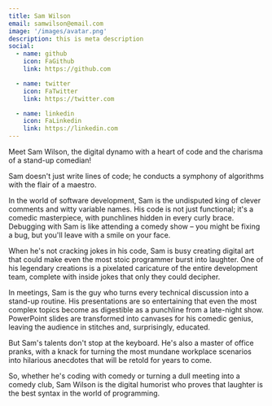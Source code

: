 ```yaml
---
title: Sam Wilson
email: samwilson@email.com
image: '/images/avatar.png'
description: this is meta description
social:
  - name: github
    icon: FaGithub
    link: https://github.com

  - name: twitter
    icon: FaTwitter
    link: https://twitter.com

  - name: linkedin
    icon: FaLinkedin
    link: https://linkedin.com
---
```


Meet Sam Wilson, the digital dynamo with a heart of code and the charisma of a stand-up comedian!

Sam doesn't just write lines of code; he conducts a symphony of algorithms with the flair of a maestro.

In the world of software development, Sam is the undisputed king of clever comments and witty variable names. His code is not just functional; it's a comedic masterpiece, with punchlines hidden in every curly brace. Debugging with Sam is like attending a comedy show – you might be fixing a bug, but you'll leave with a smile on your face.

When he's not cracking jokes in his code, Sam is busy creating digital art that could make even the most stoic programmer burst into laughter. One of his legendary creations is a pixelated caricature of the entire development team, complete with inside jokes that only they could decipher.

In meetings, Sam is the guy who turns every technical discussion into a stand-up routine. His presentations are so entertaining that even the most complex topics become as digestible as a punchline from a late-night show. PowerPoint slides are transformed into canvases for his comedic genius, leaving the audience in stitches and, surprisingly, educated.

But Sam's talents don't stop at the keyboard. He's also a master of office pranks, with a knack for turning the most mundane workplace scenarios into hilarious anecdotes that will be retold for years to come.

So, whether he's coding with comedy or turning a dull meeting into a comedy club, Sam Wilson is the digital humorist who proves that laughter is the best syntax in the world of programming.

